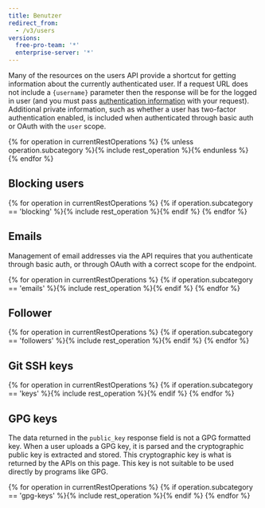 ```yaml
---
title: Benutzer
redirect_from:
  - /v3/users
versions:
  free-pro-team: '*'
  enterprise-server: '*'
---
```


Many of the resources on the users API provide a shortcut for getting information about the currently authenticated user. If a request URL does not include a `{username}` parameter then the response will be for the logged in user (and you must pass [authentication information](/rest/overview/resources-in-the-rest-api#authentication) with your request). Additional private information, such as whether a user has two-factor authentication enabled, is included when authenticated through basic auth or OAuth with the `user` scope.

{% for operation in currentRestOperations %}
  {% unless operation.subcategory %}{% include rest_operation %}{% endunless %}
{% endfor %}

## Blocking users

{% for operation in currentRestOperations %}
  {% if operation.subcategory == 'blocking' %}{% include rest_operation %}{% endif %}
{% endfor %}

## Emails

Management of email addresses via the API requires that you authenticate through basic auth, or through OAuth with a correct scope for the endpoint.

{% for operation in currentRestOperations %}
  {% if operation.subcategory == 'emails' %}{% include rest_operation %}{% endif %}
{% endfor %}

## Follower

{% for operation in currentRestOperations %}
  {% if operation.subcategory == 'followers' %}{% include rest_operation %}{% endif %}
{% endfor %}

## Git SSH keys

{% for operation in currentRestOperations %}
  {% if operation.subcategory == 'keys' %}{% include rest_operation %}{% endif %}
{% endfor %}

## GPG keys

The data returned in the `public_key` response field is not a GPG formatted key. When a user uploads a GPG key, it is parsed and the cryptographic public key is extracted and stored. This cryptographic key is what is returned by the APIs on this page. This key is not suitable to be used directly by programs like GPG.

{% for operation in currentRestOperations %}
  {% if operation.subcategory == 'gpg-keys' %}{% include rest_operation %}{% endif %}
{% endfor %}
